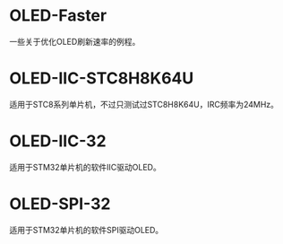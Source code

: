 # OLED-Faster #

一些关于优化OLED刷新速率的例程。

# OLED-IIC-STC8H8K64U #

适用于STC8系列单片机，不过只测试过STC8H8K64U，IRC频率为24MHz。

# OLED-IIC-32 #

适用于STM32单片机的软件IIC驱动OLED。

# OLED-SPI-32 #

适用于STM32单片机的软件SPI驱动OLED。